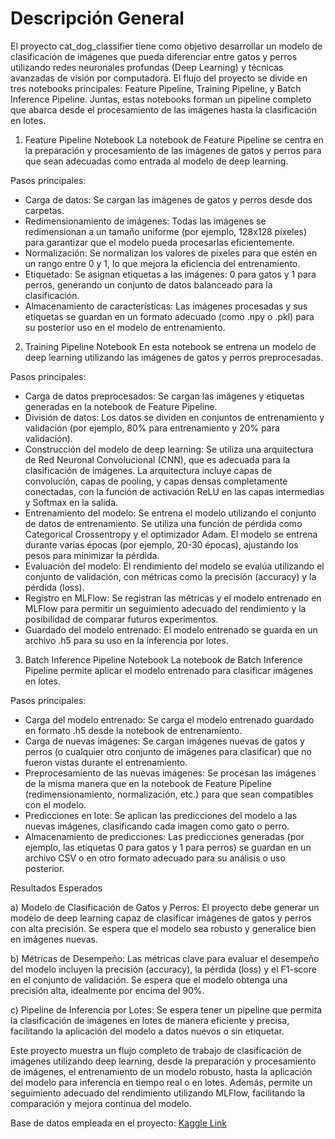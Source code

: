 # Descripción General
El proyecto cat_dog_classifier tiene como objetivo desarrollar un modelo de clasificación de imágenes que pueda diferenciar entre gatos y perros utilizando redes neuronales profundas (Deep Learning) y técnicas avanzadas de visión por computadora. El flujo del proyecto se divide en tres notebooks principales: Feature Pipeline, Training Pipeline, y Batch Inference Pipeline. Juntas, estas notebooks forman un pipeline completo que abarca desde el procesamiento de las imágenes hasta la clasificación en lotes.

1. Feature Pipeline Notebook
La notebook de Feature Pipeline se centra en la preparación y procesamiento de las imágenes de gatos y perros para que sean adecuadas como entrada al modelo de deep learning.

Pasos principales:

- Carga de datos: Se cargan las imágenes de gatos y perros desde dos carpetas.
- Redimensionamiento de imágenes: Todas las imágenes se redimensionan a un tamaño uniforme (por ejemplo, 128x128 píxeles) para garantizar que el modelo pueda procesarlas eficientemente.
- Normalización: Se normalizan los valores de píxeles para que estén en un rango entre 0 y 1, lo que mejora la eficiencia del entrenamiento.
- Etiquetado: Se asignan etiquetas a las imágenes: 0 para gatos y 1 para perros, generando un conjunto de datos balanceado para la clasificación.
- Almacenamiento de características: Las imágenes procesadas y sus etiquetas se guardan en un formato adecuado (como .npy o .pkl) para su posterior uso en el modelo de entrenamiento.

2. Training Pipeline Notebook
En esta notebook se entrena un modelo de deep learning utilizando las imágenes de gatos y perros preprocesadas.

Pasos principales:

- Carga de datos preprocesados: Se cargan las imágenes y etiquetas generadas en la notebook de Feature Pipeline.
- División de datos: Los datos se dividen en conjuntos de entrenamiento y validación (por ejemplo, 80% para entrenamiento y 20% para validación).
- Construcción del modelo de deep learning: Se utiliza una arquitectura de Red Neuronal Convolucional (CNN), que es adecuada para la clasificación de imágenes. La arquitectura incluye capas de convolución, capas de pooling, y capas densas completamente conectadas, con la función de activación ReLU en las capas intermedias y Softmax en la salida.
- Entrenamiento del modelo: Se entrena el modelo utilizando el conjunto de datos de entrenamiento. Se utiliza una función de pérdida como Categorical Crossentropy y el optimizador Adam. El modelo se entrena durante varias épocas (por ejemplo, 20-30 épocas), ajustando los pesos para minimizar la pérdida.
- Evaluación del modelo: El rendimiento del modelo se evalúa utilizando el conjunto de validación, con métricas como la precisión (accuracy) y la pérdida (loss).
- Registro en MLFlow: Se registran las métricas y el modelo entrenado en MLFlow para permitir un seguimiento adecuado del rendimiento y la posibilidad de comparar futuros experimentos.
- Guardado del modelo entrenado: El modelo entrenado se guarda en un archivo .h5 para su uso en la inferencia por lotes.

3. Batch Inference Pipeline Notebook
La notebook de Batch Inference Pipeline permite aplicar el modelo entrenado para clasificar imágenes en lotes.

Pasos principales:

- Carga del modelo entrenado: Se carga el modelo entrenado guardado en formato .h5 desde la notebook de entrenamiento.
- Carga de nuevas imágenes: Se cargan imágenes nuevas de gatos y perros (o cualquier otro conjunto de imágenes para clasificar) que no fueron vistas durante el entrenamiento.
- Preprocesamiento de las nuevas imágenes: Se procesan las imágenes de la misma manera que en la notebook de Feature Pipeline (redimensionamiento, normalización, etc.) para que sean compatibles con el modelo.
- Predicciones en lote: Se aplican las predicciones del modelo a las nuevas imágenes, clasificando cada imagen como gato o perro.
- Almacenamiento de predicciones: Las predicciones generadas (por ejemplo, las etiquetas 0 para gatos y 1 para perros) se guardan en un archivo CSV o en otro formato adecuado para su análisis o uso posterior.

Resultados Esperados

a) Modelo de Clasificación de Gatos y Perros: El proyecto debe generar un modelo de deep learning capaz de clasificar imágenes de gatos y perros con alta precisión. Se espera que el modelo sea robusto y generalice bien en imágenes nuevas.

b) Métricas de Desempeño: Las métricas clave para evaluar el desempeño del modelo incluyen la precisión (accuracy), la pérdida (loss) y el F1-score en el conjunto de validación. Se espera que el modelo obtenga una precisión alta, idealmente por encima del 90%.

c) Pipeline de Inferencia por Lotes: Se espera tener un pipeline que permita la clasificación de imágenes en lotes de manera eficiente y precisa, facilitando la aplicación del modelo a datos nuevos o sin etiquetar.

Este proyecto muestra un flujo completo de trabajo de clasificación de imágenes utilizando deep learning, desde la preparación y procesamiento de imágenes, el entrenamiento de un modelo robusto, hasta la aplicación del modelo para inferencia en tiempo real o en lotes. Además, permite un seguimiento adecuado del rendimiento utilizando MLFlow, facilitando la comparación y mejora continua del modelo.

Base de datos empleada en el proyecto: [Kaggle Link](https://www.kaggle.com/datasets/shaunthesheep/microsoft-catsvsdogs-dataset/data?select=PetImages)